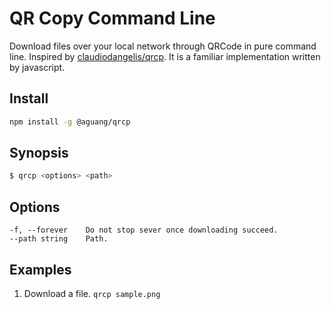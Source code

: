 # QR Copy Command Line

Download files over your local network through QRCode in pure command line. Inspired by
[claudiodangelis/qrcp](https://github.com/claudiodangelis/qrcp). It is a familiar
implementation written by javascript.

## Install

```bash
npm install -g @aguang/qrcp
```

## Synopsis

```bash
$ qrcp <options> <path> 
```

## Options

```base
-f, --forever    Do not stop sever once downloading succeed. 
--path string    Path.                                       
```

## Examples

1. Download a file.   `qrcp sample.png`
